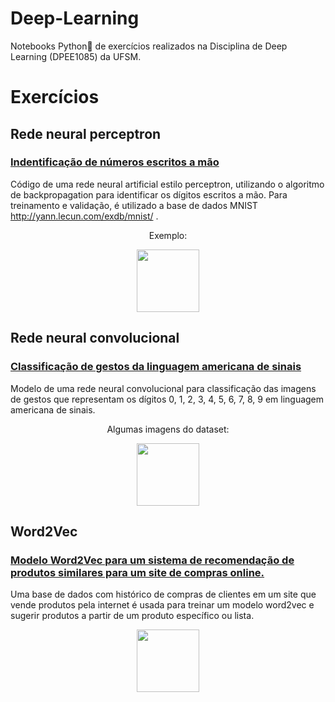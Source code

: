 # Deep-Learning

Notebooks Python🐍 de exercícios realizados na Disciplina de Deep Learning (DPEE1085) da UFSM.

# Exercícios

## Rede neural perceptron

### <a href = "https://github.com/gomeslucasm/Deep-Learning/blob/master/Exerc_Backprop_MNIST_Lucas_Gomes.ipynb" >Indentificação de números escritos a mão </a>

Código de uma rede neural artificial estilo perceptron, utilizando o algoritmo de backpropagation para identificar
os dígitos escritos a mão. Para treinamento e validação, é utilizado a base de dados MNIST <a> http://yann.lecun.com/exdb/mnist/ </a>.

<p align="center">
  Exemplo:
</p>

<p align="center">
  <img width="100" height="100" src="https://user-images.githubusercontent.com/44169749/96166004-c7641980-0ef3-11eb-93ec-8cfa12578646.PNG">
</p>

## Rede neural convolucional



### <a href = "https://github.com/gomeslucasm/Deep-Learning/blob/master/Exerc_SINAIS_Lucas_Gomes.ipynb" >Classificação de gestos da linguagem americana de sinais </a>

Modelo de uma rede neural convolucional para classificação das imagens de gestos que representam os dígitos 0, 1, 2, 3, 4, 5, 6, 7, 8,
9 em linguagem americana de sinais.


<p align="center">
  Algumas imagens do dataset:
</p>

<p align="center">
  <img max-width = '100%' height="100" src="https://user-images.githubusercontent.com/44169749/96176278-86bfcc80-0f02-11eb-98b8-f6aa4282bbc5.png">
</p>



## Word2Vec

### <a href = "https://github.com/gomeslucasm/Deep-Learning/blob/master/Word2Vec_Lucas_Gomes.ipynb" >Modelo Word2Vec para um sistema de recomendação de produtos similares para um site de compras online.</a>

 Uma base de dados com histórico de compras de clientes em um site que vende produtos pela internet é usada para treinar um modelo word2vec
e sugerir produtos a partir de um produto específico ou lista.

<p align="center">
  <img max-width = '100%' height="100" src="https://jalammar.github.io/images/word2vec/word2vec.png">
</p>


### 

